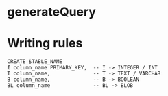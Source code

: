 # generateQuery

# Writing rules
```
CREATE $TABLE_NAME
I column_name PRIMARY_KEY,  -- I -> INTEGER / INT
T column_name,              -- T -> TEXT / VARCHAR
B column_name,              -- B -> BOOLEAN
BL column_name              -- BL -> BLOB
```
